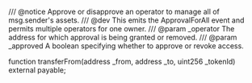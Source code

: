 /// @notice Approve or disapprove an operator to manage all of msg.sender's assets.
/// @dev This emits the ApprovalForAll event and permits multiple operators for one owner.
/// @param _operator The address for which approval is being granted or removed.
/// @param _approved A boolean specifying whether to approve or revoke access.

function transferFrom(address _from, address _to, uint256 _tokenId) external payable;